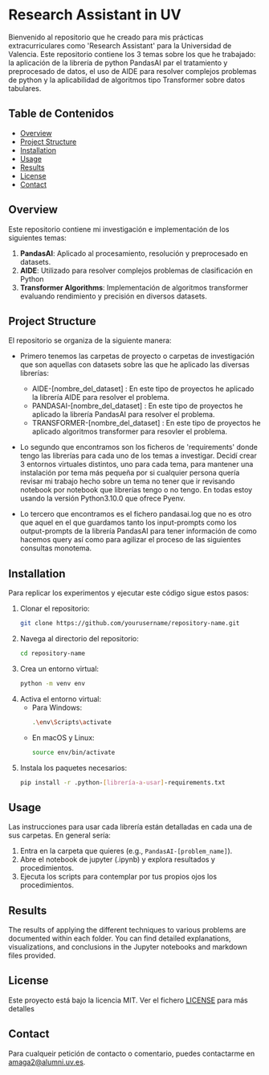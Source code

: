 # Research Assistant in UV

Bienvenido al repositorio que he creado para mis prácticas extracurriculares como 'Research Assistant' para la Universidad de Valencia. Este repositorio contiene los 3 temas sobre los que he trabajado: la aplicación de la librería de python PandasAI par el tratamiento y preprocesado de datos, el uso de AIDE para resolver complejos problemas de python y la aplicabilidad de algoritmos tipo Transformer sobre datos tabulares.

## Table de Contenidos

- [Overview](#overview)
- [Project Structure](#project-structure)
- [Installation](#installation)
- [Usage](#usage)
- [Results](#results)
- [License](#license)
- [Contact](#contact)

## Overview

Este repositorio contiene mi investigación e implementación de los siguientes temas:

1. **PandasAI**: Aplicado al procesamiento, resolución y preprocesado en datasets.
2. **AIDE**: Utilizado para resolver complejos problemas de clasificación en Python
3. **Transformer Algorithms**: Implementación de algoritmos transformer evaluando rendimiento y precisión en diversos datasets.

## Project Structure

El repositorio se organiza de la siguiente manera:

- Primero tenemos las carpetas de proyecto o carpetas de investigación que son aquellas con datasets sobre las que he aplicado las diversas librerías:
    - AIDE-[nombre_del_dataset] : En este tipo de proyectos he aplicado la librería AIDE para resolver el problema.
    - PANDASAI-[nombre_del_dataset] : En este tipo de proyectos he aplicado la librería PandasAI para resolver el problema.
    - TRANSFORMER-[nombre_del_dataset] : En este tipo de proyectos he aplicado algoritmos transformer para resovler el problema.
      
- Lo segundo que encontramos son los ficheros de 'requirements' donde tengo las librerías para cada uno de los temas a investigar. Decidí crear 3 entornos virtuales distintos, uno para cada tema, para mantener una instalación por tema más pequeña por si cualquier persona quería revisar mi trabajo hecho sobre un tema no tener que ir revisando notebook por notebook que librerías tengo o no tengo. En todas estoy usando la versión Python3.10.0 que ofrece Pyenv.

- Lo tercero que encontramos es el fichero pandasai.log que no es otro que aquel en el que guardamos tanto los input-prompts como los output-prompts de la librería PandasAI para tener información de como hacemos query así como para agilizar el proceso de las siguientes consultas monotema.


## Installation

Para replicar los experimentos y ejecutar este código sigue estos pasos: 

1. Clonar el repositorio:
    ```bash
    git clone https://github.com/yourusername/repository-name.git
    ```
2. Navega al directorio del repositorio:
    ```bash
    cd repository-name
    ```
3. Crea un entorno virtual:
    ```bash
    python -m venv env
    ```
4. Activa el entorno virtual:
    - Para Windows:
        ```bash
        .\env\Scripts\activate
        ```
    - En macOS y Linux:
        ```bash
        source env/bin/activate
        ```
5. Instala los paquetes necesarios:
    ```bash
    pip install -r .python-[librería-a-usar]-requirements.txt
    ```

## Usage

Las instrucciones para usar cada librería están detalladas en cada una de sus carpetas. En general sería:

1. Entra en la carpeta que quieres (e.g., `PandasAI-[problem_name]`).
2. Abre el notebook de jupyter (.ipynb) y explora resultados y procedimientos.
3. Ejecuta los scripts para contemplar por tus propios ojos los procedimientos.

## Results

The results of applying the different techniques to various problems are documented within each folder. You can find detailed explanations, visualizations, and conclusions in the Jupyter notebooks and markdown files provided.

## License

Este proyecto está bajo la licencia MIT. Ver el fichero [LICENSE](LICENSE) para más detalles

## Contact

Para cualqueir petición de contacto o comentario, puedes contactarme en [amaga2@alumni.uv.es](mailto:amaga2@alumni.uv.es).

